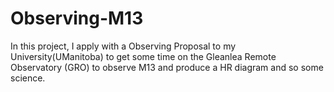 # Observing-M13
In this project, I apply with a Observing Proposal to my University(UManitoba) to get some time on the Gleanlea Remote Observatory (GRO) to observe M13 and produce a HR diagram and so some science.
